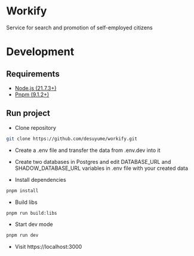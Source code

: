 # Workify

Service for search and promotion of self-employed citizens

# Development

## Requirements

* [Node.js (21.7.3+)](https://nodejs.org/en)
* [Pnpm (9.1.2+)](https://pnpm.io/)

## Run project

* Clone repository
```bash
git clone https://github.com/desuyume/workify.git
```

* Create a .env file and transfer the data from .env.dev into it
  
* Create two databases in Postgres and edit DATABASE_URL and SHADOW_DATABASE_URL variables in .env file with your created data

* Install dependencies
```bash
pnpm install
```

* Build libs
```bash
pnpm run build:libs
```

* Start dev mode
```bash
pnpm run dev
```
* Visit https://localhost:3000
